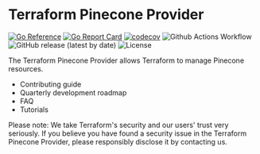 # Terraform Pinecone Provider

[![Go Reference](https://pkg.go.dev/badge/github.com/skyscrapr/terraform-provider-pinecone.svg)](https://pkg.go.dev/github.com/skyscrapr/terraform-provider-pinecone)
[![Go Report Card](https://goreportcard.com/badge/github.com/skyscrapr/terraform-provider-pinecone)](https://goreportcard.com/report/github.com/skyscrapr/terraform-provider-pinecone)
[![codecov](https://codecov.io/gh/skyscrapr/terraform-provider-pinecone/graph/badge.svg?token=qobuIzQPuM)](https://codecov.io/gh/skyscrapr/terraform-provider-pinecone)
![Github Actions Workflow](https://github.com/skyscrapr/terraform-provider-pinecone/actions/workflows/test.yml/badge.svg)
![GitHub release (latest by date)](https://img.shields.io/github/v/release/skyscrapr/terraform-provider-pinecone)
![License](https://img.shields.io/dub/l/vibe-d.svg)

The Terraform Pinecone Provider allows Terraform to manage Pinecone resources.

- Contributing guide
- Quarterly development roadmap
- FAQ
- Tutorials

Please note: We take Terraform's security and our users' trust very seriously. If you believe you have found a security issue in the Terraform Pinecone Provider, please responsibly disclose it by contacting us.


```